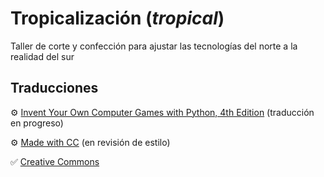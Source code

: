 # Tropicalización (_tropical_)

Taller de corte y confección para ajustar las tecnologías del norte a la realidad del sur

## Traducciones

:gear: [Invent Your Own Computer Games with Python, 4th Edition](https://github.com/jaquerespeis/inventar-con-python) (traducción en progreso)

:gear: [Made with CC](https://hosted.weblate.org/projects/madewithcc/translation/es/) (en revisión de estilo)

:white_check_mark: [Creative Commons](https://www.transifex.com/nkinkade/CC/language/es/)
